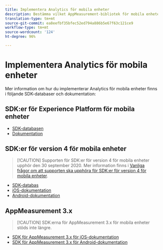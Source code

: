 ```yaml
---
title: Implementera Analytics för mobila enheter
description: Bestämma vilket AppMeasurement-bibliotek för mobila enheter som ska användas.
translation-type: tm+mt
source-git-commit: ea8eefbf35bfec52ed794a886b5e67f63c121ce9
workflow-type: tm+mt
source-wordcount: '124'
ht-degree: 96%

---
```



# Implementera Analytics för mobila enheter

Mer information om hur du implementerar Analytics för mobila enheter finns i följande SDK-databaser och dokumentation:

## SDK:er för Experience Platform för mobila enheter

* [SDK-databasen](https://github.com/Adobe-Marketing-Cloud/aep-sdks-documentation)
* [Dokumentation](https://aep-sdks.gitbook.io/docs/)

## SDK:er för version 4 för mobila enheter

>[!CAUTION] Supporten för SDK:er för version 4 för mobila enheter upphör den 30 september 2020. Mer information finns i [Vanliga frågor om att supporten ska upphöra för SDK:er för version 4 för mobila enheter](https://aep-sdks.gitbook.io/docs/version-4-sdk-end-of-support-faq).

* [SDK-databas](https://github.com/Adobe-Marketing-Cloud/mobile-services/tree/master/sdks)
* [iOS-dokumentation](https://docs.adobe.com/content/help/sv-SE/mobile-services/ios/overview.html)
* [Android-dokumentation](https://docs.adobe.com/content/help/sv-SE/mobile-services/android/overview.html)

## AppMeasurement 3.x

>[!CAUTION] SDK:erna för AppMeasurement 3.x för mobila enheter stöds inte längre.

* [SDK för AppMeasurement 3.x för iOS-dokumentation](../../assets/adobe_mobile_ios_3x.pdf)
* [SDK för AppMeasurement 3.x för Android-dokumentation](../../assets/android_3x.pdf)
